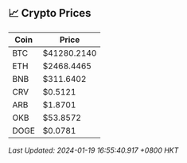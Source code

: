 ## 📈 Crypto Prices

| Coin | Price |
| ---- | ----- |
| BTC | $41280.2140 |
| ETH | $2468.4465 |
| BNB | $311.6402 |
| CRV | $0.5121 |
| ARB | $1.8701 |
| OKB | $53.8572 |
| DOGE | $0.0781 |

_Last Updated: 2024-01-19 16:55:40.917 +0800 HKT_